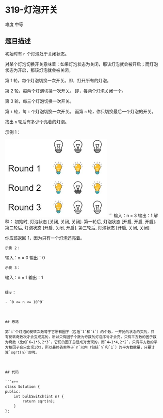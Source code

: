 # 319-灯泡开关

难度 中等



## 题目描述

初始时有 `n` 个灯泡处于关闭状态。

对某个灯泡切换开关意味着：如果灯泡状态为关闭，那该灯泡就会被开启；而灯泡状态为开启，那该灯泡就会被关闭。

第 1 轮，每个灯泡切换一次开关。即，打开所有的灯泡。

第 2 轮，每两个灯泡切换一次开关。 即，每两个灯泡关闭一个。

第 3 轮，每三个灯泡切换一次开关。

第 `i` 轮，每 `i` 个灯泡切换一次开关。 而第 `n` 轮，你只切换最后一个灯泡的开关。

找出 `n` 轮后有多少个亮着的灯泡。

示例 1：

<img src="images/bulb.jpg" style="zoom:80%;" />
```
输入：n = 3
输出：1 
解释：
初始时, 灯泡状态 [关闭, 关闭, 关闭].
第一轮后, 灯泡状态 [开启, 开启, 开启].
第二轮后, 灯泡状态 [开启, 关闭, 开启].
第三轮后, 灯泡状态 [开启, 关闭, 关闭]. 

你应该返回 1，因为只有一个灯泡还亮着。
```
示例 2：
```
输入：n = 0
输出：0
```
示例 3：
```
输入：n = 1
输出：1
```

提示：

- `0 <= n <= 10^9`



## 思路

第`i`个灯泡的反转次数等于它所有因子（包括`1`和`i`）的个数，一开始的状态的灭的，只有反转奇数次才会变成亮的，所以只有因子个数为奇数的灯泡序号才会亮，只有平方数的因子数为奇数（比如`6=1*6,2*3`，它们的因子总是成对出现的，而`4=1*4,2*2`，只有平方数的平方根因子会只出现1次），所以最终答案等于`n`以内（包括`n`和`1`）的平方数数量，只要计算`sqrt(n)`即可。



## 代码

```c++
class Solution {
public:
    int bulbSwitch(int n) {
        return sqrt(n);
    }
};
```

